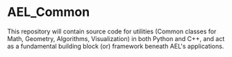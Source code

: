 # AEL_Common
This repository will contain source code for utilities (Common classes for Math, Geometry, Algorithms, Visualization) in both Python and C++, and act as a fundamental building block (or) framework beneath AEL's applications.
